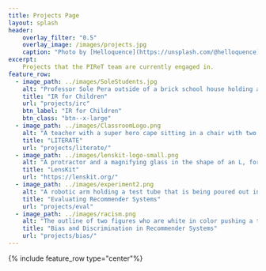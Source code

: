 ```yaml
---
title: Projects Page
layout: splash
header:
    overlay_filter: "0.5"
    overlay_image: /images/projects.jpg
    caption: "Photo by [Helloquence](https://unsplash.com/@helloquence) on [Unsplash](https://unsplash.com/photos/5fNmWej4tAA)"
excerpt:
    Projects that the PIReT team are currently engaged in.
feature_row:
  - image_path: ../images/SoleStudents.jpg
    alt: "Professor Sole Pera outside of a brick school house holding a laptop with two adult students standing with her, looking at the laptop"
    title: "IR for Children"
    url: "projects/irc"
    btn_label: "IR for Children"
    btn_class: "btn--x-large"
  - image_path: ../images/ClassroomLogo.png
    alt: "A teacher with a super hero cape sitting in a chair with two students, one boy one girl, using a computer to research dinosaurs and planets"
    title: "LITERATE"
    url: "projects/literate/"
  - image_path: ../images/lenskit-logo-small.png
    alt: "A protractor and a magnifying glass in the shape of an L, forming the word Lenskit"
    title: "LensKit"
    url: "https://lenskit.org/"
  - image_path: ../images/experiment2.png
    alt: "A robotic arm holding a test tube that is being poured out into a beaker"
    title: "Evaluating Recommender Systems"
    url: "projects/eval"
  - image_path: ../images/racism.png
    alt: "The outline of two figures who are white in color pushing a third figure, black in color, away"
    title: "Bias and Discrimination in Recommender Systems"
    url: "projects/bias/"
---
```


{% include feature_row type="center"%}
